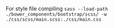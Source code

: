 For style file compiling `sass --load-path ./bower_components/bootstrap/scss/ -w ./css/scss/main.scss:./css/main.css`
  
